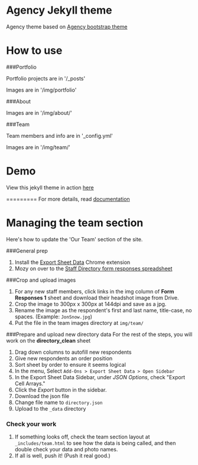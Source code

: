 Agency Jekyll theme
====================

Agency theme based on [Agency bootstrap theme ](http://startbootstrap.com/templates/agency/)

# How to use

###Portfolio 

Portfolio projects are in '/_posts'

Images are in '/img/portfolio'

###About

Images are in '/img/about/'

###Team

Team members and info are in '_config.yml'

Images are in '/img/team/'


# Demo

View this jekyll theme in action [here](https://y7kim.github.io/agency-jekyll-theme)

=========
For more details, read [documentation](http://jekyllrb.com/)


# Managing the team section
Here's how to update the 'Our Team' section of the site.

###General prep
1. Install the [Export Sheet Data](https://chrome.google.com/webstore/detail/export-sheet-data/bfdcopkbamihhchdnjghdknibmcnfplk?hl=en) Chrome extension
2. Mozy on over to the [Staff Directory form responses spreadsheet](https://docs.google.com/a/whereby.us/spreadsheets/d/1NxR7CFAmgq12faulZE-hoSwmddhUfxm_Yf5Pm9Xc0Q0/edit?usp=sharing)

###Crop and upload images
1. For any new staff members, click links in the img column of **Form Responses 1** sheet and download their headshot image from Drive. 
2. Crop the image to 300px x 300px at 144dpi and save as a jpg.
3. Rename the image as the respondent's first and last name, title-case, no spaces. (Example: `JonSnow.jpg`)
4. Put the file in the team images directory at `img/team/` 

###Prepare and upload new directory data
For the rest of the steps, you will work on the **directory_clean** sheet

1. Drag down columns to autofill new respondents
2. Give new respondents an order position
3. Sort sheet by order to ensure it seems logical
4. In the menu, Select `Add-Ons > Export Sheet Data > Open Sidebar`
5. In the Export Sheet Data Sidebar, under *JSON Options*, check "Export Cell Arrays."
6. Click the *Export* button in the sidebar.
7. Download the json file
8. Change file name to `directory.json`
9. Upload to the `_data` directory

### Check your work
1. If something looks off, check the team section layout at `_includes/team.html` to see how the data is being called, and then double check your data and photo names.
2. If all is well, push it! (Push it real good.)